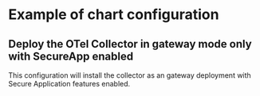 # Example of chart configuration

## Deploy the OTel Collector in gateway mode only with SecureApp enabled

This configuration will install the collector as an gateway deployment with Secure Application features enabled.
